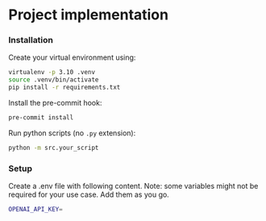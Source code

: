 # Project implementation

### Installation

Create your virtual environment using:

```bash
virtualenv -p 3.10 .venv
source .venv/bin/activate
pip install -r requirements.txt
```

Install the pre-commit hook:

```bash
pre-commit install
```

Run python scripts (no `.py` extension):

```bash
python -m src.your_script
```

### Setup

Create a .env file with following content. Note: some variables might not be required for your use case. Add them as you go.

```bash
OPENAI_API_KEY=
```

